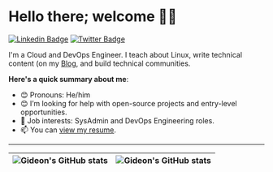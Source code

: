 # Hello there; welcome 👋🏾

[![Linkedin Badge](https://img.shields.io/badge/-GideonAleonogwe-blue?style=for-the-badge&logo=Linkedin&logoColor=white&link=https://www.linkedin.com/in/gideon-aleonogwe/)](https://www.linkedin.com/in/gideon-aleonogwe/) [![Twitter Badge](https://img.shields.io/badge/-@theGcoding-1ca0f1?style=for-the-badge&logo=twitter&logoColor=white&link=https://twitter.com/theGcoding)](https://twitter.com/theGcoding)

I'm a Cloud and DevOps Engineer. I teach about Linux, write technical content (on my [Blog](https://dev.to/gideonisbuilding), and build technical communities.

**Here's a quick summary about me**:

- 😊 Pronouns: He/him
- 😊 I’m looking for help with open-source projects and entry-level opportunities.
- 💼 Job interests: SysAdmin and DevOps Engineering roles.
- 📫 You can [view my resume](https://docs.google.com/document/d/10jOpNanX3taUh1FhJYPDFrNPwTJK9wTl_AnODrZNmYc/edit?usp=sharing).

---

| <img align="center" src="https://github-readme-stats.vercel.app/api?username=GideonIsBuilding&show_icons=true&include_all_commits=true&hide_border=true" alt="Gideon's GitHub stats" /> | <img align="center" src="https://github-readme-stats.vercel.app/api/top-langs/?username=GideonIsBuilding&langs_count=8&layout=compact&hide_border=true" alt="Gideon's GitHub stats" /> |
| ------------- | ------------- |
